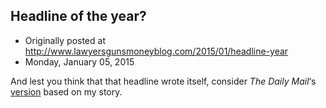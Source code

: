 ## Headline of the year?

 * Originally posted at http://www.lawyersgunsmoneyblog.com/2015/01/headline-year
 * Monday, January 05, 2015

And lest you think that that headline wrote itself, consider _The Daily Mail_‘s [version](http://www.dailymail.co.uk/news/article-2896988/Man-trashes-psychic-girlfriend-s-car-rage-predicted-dream-grandmother-performing-sex-act-him.html) based on my story.